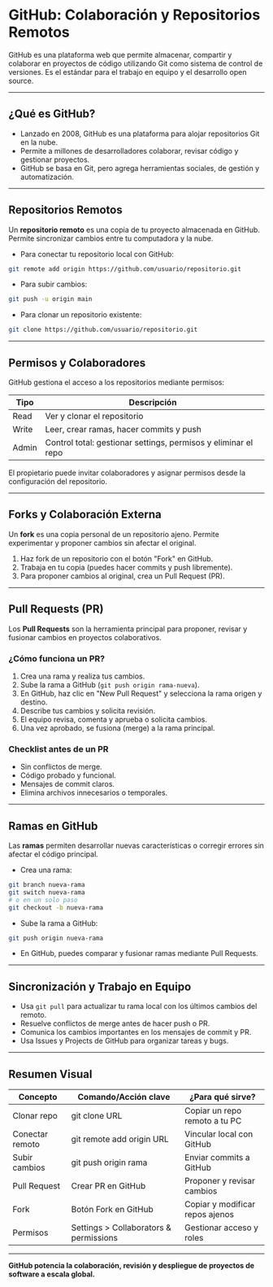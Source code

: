 # GitHub: Colaboración y Repositorios Remotos

GitHub es una plataforma web que permite almacenar, compartir y colaborar en proyectos de código utilizando Git como sistema de control de versiones. Es el estándar para el trabajo en equipo y el desarrollo open source.

---

## ¿Qué es GitHub?

- Lanzado en 2008, GitHub es una plataforma para alojar repositorios Git en la nube.
- Permite a millones de desarrolladores colaborar, revisar código y gestionar proyectos.
- GitHub se basa en Git, pero agrega herramientas sociales, de gestión y automatización.

---

## Repositorios Remotos

Un **repositorio remoto** es una copia de tu proyecto almacenada en GitHub. Permite sincronizar cambios entre tu computadora y la nube.

- Para conectar tu repositorio local con GitHub:

```bash
git remote add origin https://github.com/usuario/repositorio.git
```

- Para subir cambios:

```bash
git push -u origin main
```

- Para clonar un repositorio existente:

```bash
git clone https://github.com/usuario/repositorio.git
```

---

## Permisos y Colaboradores

GitHub gestiona el acceso a los repositorios mediante permisos:

| Tipo  | Descripción                                                    |
| ----- | -------------------------------------------------------------- |
| Read  | Ver y clonar el repositorio                                    |
| Write | Leer, crear ramas, hacer commits y push                        |
| Admin | Control total: gestionar settings, permisos y eliminar el repo |

El propietario puede invitar colaboradores y asignar permisos desde la configuración del repositorio.

---

## Forks y Colaboración Externa

Un **fork** es una copia personal de un repositorio ajeno. Permite experimentar y proponer cambios sin afectar el original.

1. Haz fork de un repositorio con el botón "Fork" en GitHub.
2. Trabaja en tu copia (puedes hacer commits y push libremente).
3. Para proponer cambios al original, crea un Pull Request (PR).

---

## Pull Requests (PR)

Los **Pull Requests** son la herramienta principal para proponer, revisar y fusionar cambios en proyectos colaborativos.

### ¿Cómo funciona un PR?

1. Crea una rama y realiza tus cambios.
2. Sube la rama a GitHub (`git push origin rama-nueva`).
3. En GitHub, haz clic en "New Pull Request" y selecciona la rama origen y destino.
4. Describe tus cambios y solicita revisión.
5. El equipo revisa, comenta y aprueba o solicita cambios.
6. Una vez aprobado, se fusiona (merge) a la rama principal.

### Checklist antes de un PR

- Sin conflictos de merge.
- Código probado y funcional.
- Mensajes de commit claros.
- Elimina archivos innecesarios o temporales.

---

## Ramas en GitHub

Las **ramas** permiten desarrollar nuevas características o corregir errores sin afectar el código principal.

- Crea una rama:

```bash
git branch nueva-rama
git switch nueva-rama
# o en un solo paso
git checkout -b nueva-rama
```

- Sube la rama a GitHub:

```bash
git push origin nueva-rama
```

- En GitHub, puedes comparar y fusionar ramas mediante Pull Requests.

---

## Sincronización y Trabajo en Equipo

- Usa `git pull` para actualizar tu rama local con los últimos cambios del remoto.
- Resuelve conflictos de merge antes de hacer push o PR.
- Comunica los cambios importantes en los mensajes de commit y PR.
- Usa Issues y Projects de GitHub para organizar tareas y bugs.

---

## Resumen Visual

| Concepto        | Comando/Acción clave                   | ¿Para qué sirve?                |
| --------------- | -------------------------------------- | ------------------------------- |
| Clonar repo     | git clone URL                          | Copiar un repo remoto a tu PC   |
| Conectar remoto | git remote add origin URL              | Vincular local con GitHub       |
| Subir cambios   | git push origin rama                   | Enviar commits a GitHub         |
| Pull Request    | Crear PR en GitHub                     | Proponer y revisar cambios      |
| Fork            | Botón Fork en GitHub                   | Copiar y modificar repos ajenos |
| Permisos        | Settings > Collaborators & permissions | Gestionar acceso y roles        |

---

**GitHub potencia la colaboración, revisión y despliegue de proyectos de software a escala global.**
